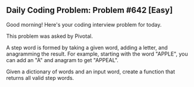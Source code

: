 ## Daily Coding Problem: Problem #642 [Easy]

Good morning! Here's your coding interview problem for today.

This problem was asked by Pivotal.

A step word is formed by taking a given word, adding a letter, and anagramming the result. For example, starting with the word "APPLE", you can add an "A" and anagram to get "APPEAL".

Given a dictionary of words and an input word, create a function that returns all valid step words.
